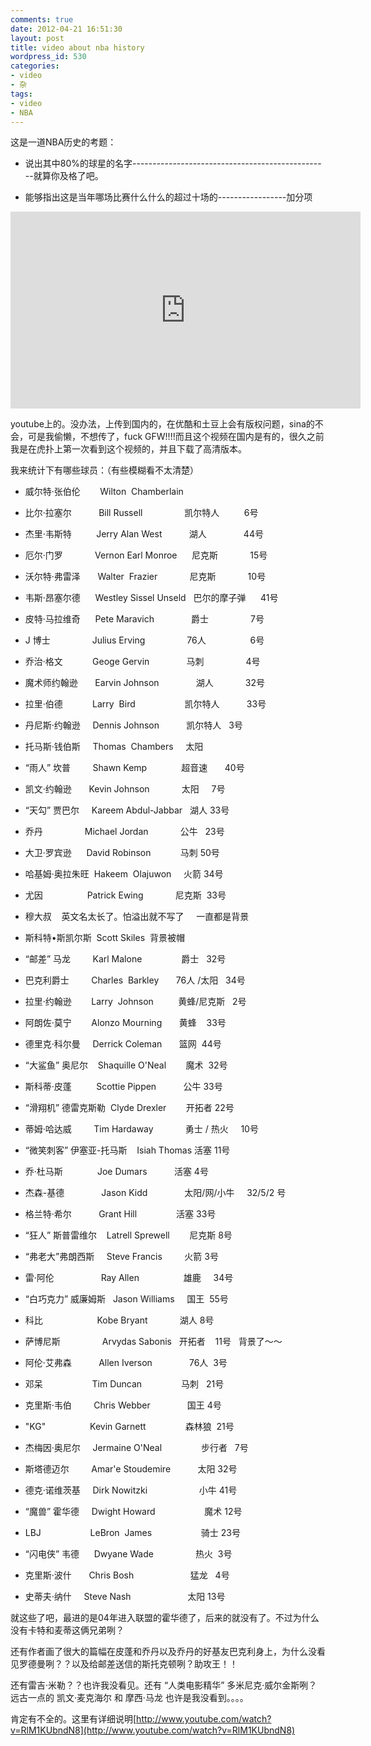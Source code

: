 ```yaml
---
comments: true
date: 2012-04-21 16:51:30
layout: post
title: video about nba history
wordpress_id: 530
categories:
- video
- 杂
tags:
- video
- NBA
---
```


这是一道NBA历史的考题：



	
  * 说出其中80%的球星的名字-------------------------------------------------就算你及格了吧。

	
  * 能够指出这是当年哪场比赛什么什么的超过十场的-----------------加分项


<iframe width="560" height="315" src="https://www.youtube.com/embed/nJCD1ru1F6w?si=GiAaKsms6efal5AD" title="YouTube video player" frameborder="0" allow="accelerometer; autoplay; clipboard-write; encrypted-media; gyroscope; picture-in-picture; web-share" allowfullscreen>BWEYRE.DESERT.NBA - Bboys War.</iframe>

youtube上的。没办法，上传到国内的，在优酷和土豆上会有版权问题，sina的不会，可是我偷懒，不想传了，fuck GFW!!!!而且这个视频在国内是有的，很久之前我是在虎扑上第一次看到这个视频的，并且下载了高清版本。


我来统计下有哪些球员：（有些模糊看不太清楚）



	
  * 威尔特·张伯伦        Wilton  Chamberlain

	
  * 比尔·拉塞尔           Bill Russell                 凯尔特人          6号

	
  * 杰里·韦斯特          Jerry Alan West           湖人               44号

	
  * 厄尔·门罗             Vernon Earl Monroe      尼克斯             15号

	
  * 沃尔特·弗雷泽       Walter  Frazier             尼克斯             10号

	
  * 韦斯·昂塞尔德      Westley Sissel Unseld   巴尔的摩子弹      41号

	
  * 皮特·马拉维奇      Pete Maravich               爵士                 7号

	
  * J 博士                 Julius Erving                 76人                  6号

	
  * 乔治·格文            Geoge Gervin               马刺                 4号

	
  * 魔术师约翰逊       Earvin Johnson               湖人             32号

	
  * 拉里·伯德            Larry  Bird                    凯尔特人           33号

	
  * 丹尼斯·约翰逊     Dennis Johnson           凯尔特人   3号

	
  * 托马斯·钱伯斯     Thomas  Chambers     太阳

	
  * “雨人” 坎普         Shawn Kemp              超音速       40号

	
  * 凯文·约翰逊       Kevin Johnson             太阳     7号

	
  * “天勾” 贾巴尔     Kareem Abdul-Jabbar   湖人 33号

	
  * 乔丹                 Michael Jordan             公牛   23号

	
  * 大卫·罗宾逊      David Robinson            马刺 50号

	
  * 哈基姆·奥拉朱旺  Hakeem  Olajuwon     火箭 34号

	
  * 尤因                  Patrick Ewing             尼克斯  33号

	
  * 穆大叔    英文名太长了。怕溢出就不写了     一直都是背景

	
  * 斯科特•斯凯尔斯  Scott Skiles  背景被帽

	
  * “邮差” 马龙         Karl Malone                爵士   32号

	
  * 巴克利爵士         Charles  Barkley       76人 /太阳   34号

	
  * 拉里·约翰逊        Larry  Johnson          黄蜂/尼克斯   2号

	
  * 阿朗佐·莫宁        Alonzo Mourning       黄蜂    33号

	
  * 德里克·科尔曼     Derrick Coleman       篮网  44号

	
  * “大鲨鱼” 奥尼尔    Shaquille O'Neal        魔术  32号

	
  * 斯科蒂·皮蓬          Scottie Pippen           公牛 33号

	
  * “滑翔机” 德雷克斯勒  Clyde Drexler        开拓者 22号

	
  * 蒂姆·哈达威         Tim Hardaway             勇士 / 热火     10号

	
  * “微笑刺客” 伊塞亚-托马斯    Isiah Thomas 活塞 11号

	
  * 乔·杜马斯              Joe Dumars           活塞 4号

	
  * 杰森-基德               Jason Kidd               太阳/网/小牛     32/5/2 号

	
  * 格兰特·希尔           Grant Hill                活塞 33号

	
  * “狂人” 斯普雷维尔    Latrell Sprewell        尼克斯 8号

	
  * “弗老大”弗朗西斯     Steve Francis         火箭 3号

	
  * 雷·阿伦                   Ray Allen                  雄鹿     34号

	
  * “白巧克力” 威廉姆斯   Jason Williams     国王  55号

	
  * 科比                      Kobe Bryant             湖人 8号

	
  * 萨博尼斯                 Arvydas Sabonis   开拓者    11号   背景了～～

	
  * 阿伦·艾弗森           Allen Iverson               76人  3号

	
  * 邓呆                    Tim Duncan                马刺   21号

	
  * 克里斯·韦伯         Chris Webber               国王 4号

	
  * "KG"                  Kevin Garnett                森林狼  21号

	
  * 杰梅因·奥尼尔     Jermaine O'Neal                步行者   7号

	
  * 斯塔德迈尔         Amar'e Stoudemire           太阳 32号

	
  * 德克·诺维茨基     Dirk Nowitzki                     小牛 41号

	
  * “魔兽” 霍华德     Dwight Howard                    魔术 12号

	
  * LBJ                    LeBron  James                    骑士 23号

	
  * “闪电侠” 韦德      Dwyane Wade                 热火  3号

	
  * 克里斯·波什       Chris Bosh                       猛龙   4号

	
  * 史蒂夫·纳什     Steve Nash                       太阳 13号




就这些了吧，最进的是04年进入联盟的霍华德了，后来的就没有了。不过为什么没有卡特和麦蒂这俩兄弟咧？




还有作者画了很大的篇幅在皮蓬和乔丹以及乔丹的好基友巴克利身上，为什么没看见罗德曼咧？？以及给邮差送信的斯托克顿咧？助攻王！！




还有雷吉·米勒？？也许我没看见。还有 “人类电影精华” 多米尼克·威尔金斯咧？远古一点的 凯文·麦克海尔 和 摩西·马龙 也许是我没看到。。。。




肯定有不全的。这里有详细说明[http://www.youtube.com/watch?v=RlM1KUbndN8](http://www.youtube.com/watch?v=RlM1KUbndN8)
